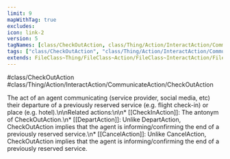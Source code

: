 ```yaml
---
limit: 9
mapWithTag: true
excludes:
icon: link-2
version: 5
tagNames: [class/CheckOutAction, class/Thing/Action/InteractAction/CommunicateAction/CheckOutAction, schema-org/CheckOutAction]
tags: ["class/CheckOutAction", "class/Thing/Action/InteractAction/CommunicateAction/CheckOutAction"]
extends: FileClass~Thing/FileClass~Action/FileClass~InteractAction/FileClass~CommunicateAction
---
```


#class/CheckOutAction
#class/Thing/Action/InteractAction/CommunicateAction/CheckOutAction


The act of an agent communicating (service provider, social media, etc) their departure of a previously reserved service (e.g. flight check-in) or place (e.g. hotel).\n\nRelated actions:\n\n\* [[CheckInAction]]: The antonym of CheckOutAction.\n\* [[DepartAction]]: Unlike DepartAction, CheckOutAction implies that the agent is informing/confirming the end of a previously reserved service.\n\* [[CancelAction]]: Unlike CancelAction, CheckOutAction implies that the agent is informing/confirming the end of a previously reserved service.

